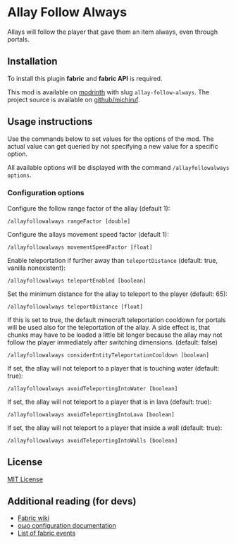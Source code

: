 # Allay Follow Always

Allays will follow the player that gave them an item always, even through portals.


## Installation

To install this plugin **fabric** and **fabric API** is required.

This mod is available on [modrinth](https://modrinth.com/mod/allay-follow-always) with slug `allay-follow-always`.
The project source is available on [github/michiruf](https://github.com/michiruf/MCAllayFollowAlways).


## Usage instructions

Use the commands below to set values for the options of the mod.
The actual value can get queried by not specifying a new value for a specific option.

All available options will be displayed with the command `/allayfollowalways options`.


### Configuration options

Configure the follow range factor of the allay (default 1):
```
/allayfollowalways rangeFactor [double]
```

Configure the allays movement speed factor (default 1):
```
/allayfollowalways movementSpeedFactor [float]
```

Enable teleportation if further away than `teleportDistance` (default: true, vanilla nonexistent):
```
/allayfollowalways teleportEnabled [boolean]
```

Set the minimum distance for the allay to teleport to the player (default: 65): 
```
/allayfollowalways teleportDistance [float]
```

If this is set to true, the default minecraft teleportation cooldown for portals will be used also for the teleportation of the allay.
A side effect is, that chunks may have to be loaded a little bit longer because the allay may not follow the player immediately after
switching dimensions. (default: false)
```
/allayfollowalways considerEntityTeleportationCooldown [boolean]
```

If set, the allay will not teleport to a player that is touching water (default: true):
```
/allayfollowalways avoidTeleportingIntoWater [boolean]
```

If set, the allay will not teleport to a player that is in lava (default: true):
```
/allayfollowalways avoidTeleportingIntoLava [boolean]
```

If set, the allay will not teleport to a player that inside a wall (default: true):
```
/allayfollowalways avoidTeleportingIntoWalls [boolean]
```


## License

[MIT License](https://github.com/michiruf/MCAllayFollowAlways/blob/master/LICENSE)


## Additional reading (for devs)

* [Fabric wiki](https://fabricmc.net/wiki/start)
* [oωo configuration documentation](https://docs.wispforest.io/owo/config/)
* [List of fabric events](https://docs.wispforest.io/fabric-events/)
